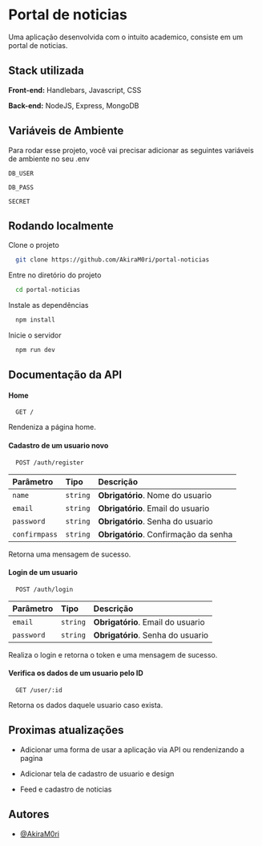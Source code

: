 
# Portal de noticias

Uma aplicação desenvolvida com o intuito academico, consiste em um portal de noticias.



## Stack utilizada

**Front-end:** Handlebars, Javascript, CSS

**Back-end:** NodeJS, Express, MongoDB


## Variáveis de Ambiente

Para rodar esse projeto, você vai precisar adicionar as seguintes variáveis de ambiente no seu .env

`DB_USER`

`DB_PASS`

`SECRET`


## Rodando localmente

Clone o projeto

```bash
  git clone https://github.com/AkiraM0ri/portal-noticias
```

Entre no diretório do projeto

```bash
  cd portal-noticias
```

Instale as dependências

```bash
  npm install
```

Inicie o servidor

```bash
  npm run dev
```


## Documentação da API

#### Home

```http
  GET /
```

Rendeniza a página home.

#### Cadastro de um usuario novo

```http
  POST /auth/register
```

| Parâmetro   | Tipo       | Descrição                           |
| :---------- | :--------- | :---------------------------------- |
| `name` | `string` | **Obrigatório**. Nome do usuario |
| `email` | `string` | **Obrigatório**. Email do usuario |
| `password` | `string` | **Obrigatório**. Senha do usuario |
| `confirmpass` | `string` | **Obrigatório**. Confirmação da senha |

Retorna uma mensagem de sucesso.

#### Login de um usuario

```http
  POST /auth/login
```

| Parâmetro   | Tipo       | Descrição                                   |
| :---------- | :--------- | :------------------------------------------ |
| `email` | `string` | **Obrigatório**. Email do usuario |
| `password` | `string` | **Obrigatório**. Senha do usuario |

Realiza o login e retorna o token e uma mensagem de sucesso.

#### Verifica os dados de um usuario pelo ID

```http
  GET /user/:id
```

Retorna os dados daquele usuario caso exista.




## Proximas atualizações

- Adicionar uma forma de usar a aplicação via API ou rendenizando a pagina

- Adicionar tela de cadastro de usuario e design

- Feed e cadastro de noticias  


## Autores

- [@AkiraM0ri](https://www.github.com/AkiraM0ri)

